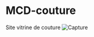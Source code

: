 # MCD-couture
Site vitrine de couture
![Capture](https://user-images.githubusercontent.com/98732409/209685088-e8c6c509-ce84-4c04-8eba-7b9803ccaa09.PNG)
